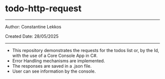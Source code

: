 # todo-http-request
---

Author: Constantine Lekkos

Created Date: 28/05/2025

---
- This repository demonstrates the requests for the todos list or, by the Id, with the use of a Core Console App in C#.
- Error Handling mechanisms are implemented.
- The responses are saved in a .json file.
- User can see information by the console.
